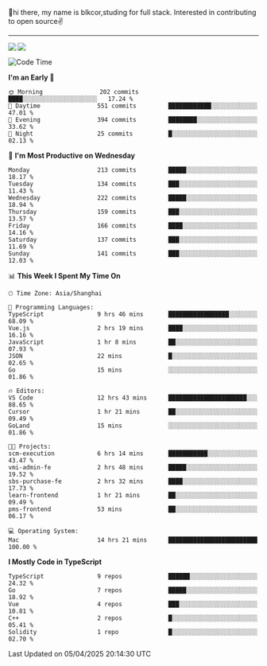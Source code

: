 👋hi there, my name is blkcor,studing for full stack.
Interested in contributing to open source✌️

<hr/>

![](https://github-readme-stats.vercel.app/api?username=blkcor)
<a href="https://github.com/blkcor/github-readme-stats">
    <img align="left" src="https://github-readme-stats.vercel.app/api/top-langs/?username=blkcor&hide=jupyter%20notebook,shaderlab,tex,c%23&langs_count=9" />
</a>


<!--START_SECTION:waka-->
![Code Time](http://img.shields.io/badge/Code%20Time-1%2C946%20hrs-blue)

**I'm an Early 🐤** 

```text
🌞 Morning                202 commits         ████░░░░░░░░░░░░░░░░░░░░░   17.24 % 
🌆 Daytime                551 commits         ████████████░░░░░░░░░░░░░   47.01 % 
🌃 Evening                394 commits         ████████░░░░░░░░░░░░░░░░░   33.62 % 
🌙 Night                  25 commits          █░░░░░░░░░░░░░░░░░░░░░░░░   02.13 % 
```
📅 **I'm Most Productive on Wednesday** 

```text
Monday                   213 commits         █████░░░░░░░░░░░░░░░░░░░░   18.17 % 
Tuesday                  134 commits         ███░░░░░░░░░░░░░░░░░░░░░░   11.43 % 
Wednesday                222 commits         █████░░░░░░░░░░░░░░░░░░░░   18.94 % 
Thursday                 159 commits         ███░░░░░░░░░░░░░░░░░░░░░░   13.57 % 
Friday                   166 commits         ████░░░░░░░░░░░░░░░░░░░░░   14.16 % 
Saturday                 137 commits         ███░░░░░░░░░░░░░░░░░░░░░░   11.69 % 
Sunday                   141 commits         ███░░░░░░░░░░░░░░░░░░░░░░   12.03 % 
```


📊 **This Week I Spent My Time On** 

```text
🕑︎ Time Zone: Asia/Shanghai

💬 Programming Languages: 
TypeScript               9 hrs 46 mins       █████████████████░░░░░░░░   68.09 % 
Vue.js                   2 hrs 19 mins       ████░░░░░░░░░░░░░░░░░░░░░   16.16 % 
JavaScript               1 hr 8 mins         ██░░░░░░░░░░░░░░░░░░░░░░░   07.93 % 
JSON                     22 mins             █░░░░░░░░░░░░░░░░░░░░░░░░   02.65 % 
Go                       15 mins             ░░░░░░░░░░░░░░░░░░░░░░░░░   01.86 % 

🔥 Editors: 
VS Code                  12 hrs 43 mins      ██████████████████████░░░   88.65 % 
Cursor                   1 hr 21 mins        ██░░░░░░░░░░░░░░░░░░░░░░░   09.49 % 
GoLand                   15 mins             ░░░░░░░░░░░░░░░░░░░░░░░░░   01.86 % 

🐱‍💻 Projects: 
scm-execution            6 hrs 14 mins       ███████████░░░░░░░░░░░░░░   43.47 % 
vmi-admin-fe             2 hrs 48 mins       █████░░░░░░░░░░░░░░░░░░░░   19.52 % 
sbs-purchase-fe          2 hrs 32 mins       ████░░░░░░░░░░░░░░░░░░░░░   17.73 % 
learn-frontend           1 hr 21 mins        ██░░░░░░░░░░░░░░░░░░░░░░░   09.49 % 
pms-frontend             53 mins             ██░░░░░░░░░░░░░░░░░░░░░░░   06.17 % 

💻 Operating System: 
Mac                      14 hrs 21 mins      █████████████████████████   100.00 % 
```

**I Mostly Code in TypeScript** 

```text
TypeScript               9 repos             ██████░░░░░░░░░░░░░░░░░░░   24.32 % 
Go                       7 repos             █████░░░░░░░░░░░░░░░░░░░░   18.92 % 
Vue                      4 repos             ███░░░░░░░░░░░░░░░░░░░░░░   10.81 % 
C++                      2 repos             █░░░░░░░░░░░░░░░░░░░░░░░░   05.41 % 
Solidity                 1 repo              █░░░░░░░░░░░░░░░░░░░░░░░░   02.70 % 
```




 Last Updated on 05/04/2025 20:14:30 UTC
<!--END_SECTION:waka-->


